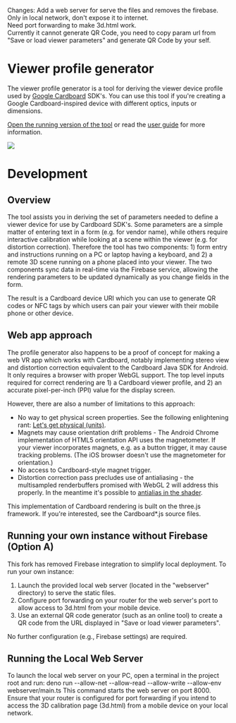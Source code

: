 Changes: Add a web server for serve the files and removes the firebase.  
Only in local network, don't expose it to internet.  
Need port forwarding to make 3d.html work.  
Currently it cannot generate QR Code, you need to copy param url from "Save or load viewer parameters" and generate QR Code by your self.  

Viewer profile generator
==================================

The viewer profile generator is a tool for deriving the viewer
device profile used by [Google Cardboard](https://www.google.com/get/cardboard/) SDK's.
You can use this tool if you're creating a Google Cardboard-inspired device
with different optics, inputs or dimensions.

[Open the running version of the tool](https://www.google.com/get/cardboard/viewerprofilegenerator.html)
or read the [user guide](https://support.google.com/cardboard/manufacturers/checklist/6322188)
for more information.

<img src="docs/images/wwgc_screenshot.png">

Development
========================

Overview
--------

The tool assists you in deriving the set of parameters needed
to define a viewer device for use by Cardboard SDK's.  Some parameters are
a simple matter of entering text in a form (e.g. for vendor name),
while others require interactive calibration while looking at a scene
within the viewer (e.g. for distortion correction). Therefore the tool has two
components: 1) form entry and instructions running on a PC or laptop having a
keyboard, and 2) a remote 3D scene running on a phone placed into your viewer.
The two components sync data in real-time via the Firebase service, allowing
the rendering parameters to be updated dynamically as you change fields in
the form.

The result is a Cardboard device URI which you can use to generate
QR codes or NFC tags by which users can pair your viewer with their
mobile phone or other device.

Web app approach
----------------

The profile generator also happens to be a proof of concept for making a web
VR app which works with Cardboard, notably implementing stereo view
and distortion correction equivalent to the Cardboard Java SDK for Android.
It only requires a browser with proper WebGL support.  The top level inputs
required for correct rendering are 1) a Cardboard viewer profile, and
2) an accurate pixel-per-inch (PPI) value for the display screen.

However, there are also a number of limitations to this approach:

  * No way to get physical screen properties. See the following enlightening rant:
    [Let's get physical (units)](http://smus.com/physical-units/).
  * Magnets may cause orientation drift problems -
    The Android Chrome implementation of HTML5 orientation API
    uses the magnetometer.  If your viewer incorporates magnets, e.g. as
    a button trigger, it may cause tracking problems.  (The iOS
    browser doesn't use the magnetometer for orientation.)
  * No access to Cardboard-style magnet trigger.
  * Distortion correction pass precludes use of antialiasing -
    the multisampled renderbuffers promised with WebGL 2 will
    address this properly.  In the meantime it's possible to
    [antialias in the shader](https://github.com/mrdoob/three.js/blob/master/examples/js/shaders/FXAAShader.js).

This implementation of Cardboard rendering is built on the three.js
framework. If you're interested, see the Cardboard*.js source files.

Running your own instance without Firebase (Option A)
-------------------------------------------------------
 
This fork has removed Firebase integration to simplify local deployment.
To run your own instance:
 1. Launch the provided local web server (located in the "webserver" directory) to serve the static files.
 2. Configure port forwarding on your router for the web server's port to allow access to 3d.html from your mobile device.
 3. Use an external QR code generator (such as an online tool) to create a QR code from the URL displayed in "Save or load viewer parameters".
 
No further configuration (e.g., Firebase settings) are required.

Running the Local Web Server
----------------------------
To launch the local web server on your PC, open a terminal in the project root and run:
  deno run --allow-net --allow-read --allow-write --allow-env webserver/main.ts
This command starts the web server on port 8000. Ensure that your router is configured for port forwarding if you intend to access the 3D calibration page (3d.html) from a mobile device on your local network.
